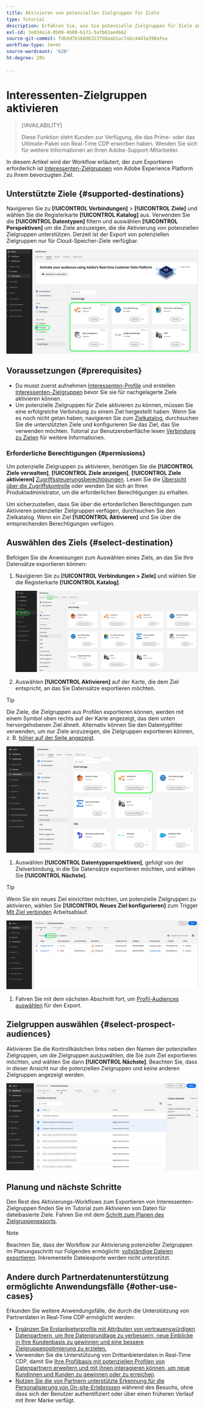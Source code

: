 ```yaml
---
title: Aktivieren von potenziellen Zielgruppen für Ziele
type: Tutorial
description: Erfahren Sie, wie Sie potenzielle Zielgruppen für Ziele aktivieren
exl-id: 3e034a14-09d0-4b08-b171-5afb62ae4b62
source-git-commit: fdb9d7b168d6323fddaab1ac7abc44d3a390afea
workflow-type: tm+mt
source-wordcount: '620'
ht-degree: 28%

---
```


# Interessenten-Zielgruppen aktivieren

>[!AVAILABILITY]
>
>Diese Funktion steht Kunden zur Verfügung, die das Prime- oder das Ultimate-Paket von Real-Time CDP erworben haben. Wenden Sie sich für weitere Informationen an Ihren Adobe-Support-Mitarbeiter.

In diesem Artikel wird der Workflow erläutert, der zum Exportieren erforderlich ist [Interessenten-Zielgruppen](/help/segmentation/ui/prospect-audience.md) von Adobe Experience Platform zu Ihrem bevorzugten Ziel.

## Unterstützte Ziele {#supported-destinations}

Navigieren Sie zu **[!UICONTROL Verbindungen]** > **[!UICONTROL Ziele]** und wählen Sie die Registerkarte **[!UICONTROL Katalog]** aus. Verwenden Sie die **[!UICONTROL Datentypen]** filtern und auswählen **[!UICONTROL Perspektiven]** um die Ziele anzuzeigen, die die Aktivierung von potenziellen Zielgruppen unterstützen. Derzeit ist der Export von potenziellen Zielgruppen nur für Cloud-Speicher-Ziele verfügbar.

![Ziele, die potenzielle Zielgruppen unterstützen.](/help/destinations/assets/ui/activate-prospect-audiences/data-types-filter.png)

## Voraussetzungen {#prerequisites}

* Du musst zuerst aufnehmen [Interessenten-Profile](/help/profile/ui/prospect-profile.md) und erstellen [Interessenten-Zielgruppen](/help/segmentation/ui/prospect-audience.md) bevor Sie sie für nachgelagerte Ziele aktivieren können.
* Um potenzielle Zielgruppen für Ziele aktivieren zu können, müssen Sie eine erfolgreiche Verbindung zu einem Ziel hergestellt haben. Wenn Sie es noch nicht getan haben, navigieren Sie zum [Zielkatalog](../catalog/overview.md), durchsuchen Sie die unterstützten Ziele und konfigurieren Sie das Ziel, das Sie verwenden möchten. Tutorial zur Benutzeroberfläche lesen [Verbindung zu Zielen](./connect-destination.md) für weitere Informationen.

### Erforderliche Berechtigungen {#permissions}

Um potenzielle Zielgruppen zu aktivieren, benötigen Sie die **[!UICONTROL Ziele verwalten]**, **[!UICONTROL Ziele anzeigen]**, **[!UICONTROL Ziele aktivieren]** [Zugriffssteuerungsberechtigungen](/help/access-control/home.md#permissions). Lesen Sie die [Übersicht über die Zugriffskontrolle](/help/access-control/ui/overview.md) oder wenden Sie sich an Ihren Produktadministrator, um die erforderlichen Berechtigungen zu erhalten.

Um sicherzustellen, dass Sie über die erforderlichen Berechtigungen zum Aktivieren potenzieller Zielgruppen verfügen, durchsuchen Sie den Zielkatalog. Wenn ein Ziel **[!UICONTROL Aktivieren]** und Sie über die entsprechenden Berechtigungen verfügen.

## Auswählen des Ziels {#select-destination}

Befolgen Sie die Anweisungen zum Auswählen eines Ziels, an das Sie Ihre Datensätze exportieren können:

1. Navigieren Sie zu **[!UICONTROL Verbindungen > Ziele]** und wählen Sie die Registerkarte **[!UICONTROL Katalog]**.

   ![Registerkarte „Zielkatalog“ mit hervorgehobenem Katalog-Steuerelement.](/help/destinations/assets/ui/export-datasets/catalog-tab.png)

2. Auswählen **[!UICONTROL Aktivieren]** auf der Karte, die dem Ziel entspricht, an das Sie Datensätze exportieren möchten.

>[!TIP]
>
>Die Ziele, die Zielgruppen aus Profilen exportieren können, werden mit einem Symbol oben rechts auf der Karte angezeigt, das dem unten hervorgehobenen Ziel ähnelt. Alternativ können Sie den Datentypfilter verwenden, um nur Ziele anzuzeigen, die Zielgruppen exportieren können, z. B. [höher auf der Seite angezeigt](#supported-destinations).

![Amazon S3-Zielseite, die hervorgehobene Profilzielgruppen exportieren kann.](/help/destinations/assets/ui/activate-prospect-audiences/amazon-s3-icon-activate-prospect-audiences.png)

1. Auswählen **[!UICONTROL Datentypperspektiven]**, gefolgt von der Zielverbindung, in die Sie Datensätze exportieren möchten, und wählen Sie **[!UICONTROL Nächste]**.

>[!TIP]
> 
>Wenn Sie ein neues Ziel einrichten möchten, um potenzielle Zielgruppen zu aktivieren, wählen Sie **[!UICONTROL Neues Ziel konfigurieren]** zum Trigger [Mit Ziel verbinden](/help/destinations/ui/connect-destination.md) Arbeitsablauf.

![Zielaktivierungs-Workflow mit hervorgehobener Kontrolle über die Perspektiven.](/help/destinations/assets/ui/activate-prospect-audiences/activate-prospects-highlighted.png)

1. Fahren Sie mit dem nächsten Abschnitt fort, um [Profil-Audiences auswählen](#select-profile-audiences) für den Export.

## Zielgruppen auswählen {#select-prospect-audiences}

Aktivieren Sie die Kontrollkästchen links neben den Namen der potenziellen Zielgruppen, um die Zielgruppen auszuwählen, die Sie zum Ziel exportieren möchten, und wählen Sie dann **[!UICONTROL Nächste]**. Beachten Sie, dass in dieser Ansicht nur die potenziellen Zielgruppen und keine anderen Zielgruppen angezeigt werden.

![Workflow für den Datensatzexport , der den Schritt Zielgruppen auswählen zeigt, in dem Sie auswählen können, welche potenziellen Zielgruppen exportiert werden sollen.](/help/destinations/assets/ui/activate-prospect-audiences/select-prospect-audiences.png)

## Planung und nächste Schritte

Den Rest des Aktivierungs-Workflows zum Exportieren von Interessenten-Zielgruppen finden Sie im Tutorial zum Aktivieren von Daten für dateibasierte Ziele. Fahren Sie mit dem [Schritt zum Planen des Zielgruppenexports](/help/destinations/ui/activate-batch-profile-destinations.md#scheduling).

>[!NOTE]
>
>Beachten Sie, dass der Workflow zur Aktivierung potenzieller Zielgruppen im Planungsschritt nur Folgendes ermöglicht: [vollständige Dateien exportieren](/help/destinations/ui/activate-batch-profile-destinations.md#export-full-files). Inkrementelle Dateiexporte werden nicht unterstützt.

<!--

Note that we will need to add links to other destination types here as more destinations become supported 

-->

## Andere durch Partnerdatenunterstützung ermöglichte Anwendungsfälle {#other-use-cases}

Erkunden Sie weitere Anwendungsfälle, die durch die Unterstützung von Partnerdaten in Real-Time CDP ermöglicht werden:

* [Ergänzen Sie Erstanbieterprofile mit Attributen von vertrauenswürdigen Datenpartnern, um Ihre Datengrundlage zu verbessern, neue Einblicke in Ihre Kundenbasis zu gewinnen und eine bessere Zielgruppenoptimierung zu erzielen.](/help/rtcdp/partner-data/supplement-first-party-profiles.md)
* Verwenden Sie die Unterstützung von Drittanbieterdaten in Real-Time CDP, damit Sie [Ihre Profilbasis mit potenziellen Profilen von Datenpartnern erweitern und mit ihnen interagieren können, um neue Kundinnen und Kunden zu gewinnen oder zu erreichen](/help/rtcdp/partner-data/prospecting.md).
* [Nutzen Sie die von Partnern unterstützte Erkennung für die Personalisierung von On-site-Erlebnissen](/help/rtcdp/partner-data/onsite-personalization.md) während des Besuchs, ohne dass sich der Benutzer authentifiziert oder über einen früheren Verlauf mit Ihrer Marke verfügt.
